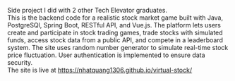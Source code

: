 Side project I did with 2 other Tech Elevator graduates.  
This is the backend code for a realistic stock market game built with Java, PostgreSQl, Spring Boot, RESTful API, and Vue.js. The platform lets users create and participate in stock trading games, trade stocks with simulated funds, access stock data from a public API, and compete in a leaderboard system. The site uses random number generator to simulate real-time stock price fluctuation. User authentication is implemented to ensure data security.  
The site is live at https://nhatquang1306.github.io/virtual-stock/
